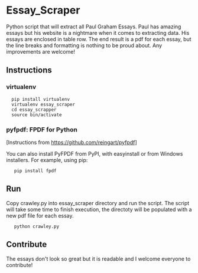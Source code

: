 # Essay_Scraper

Python script that will extract all Paul Graham Essays.
Paul has amazing essays but his website is a nightmare when it comes to extracting data. His essays are enclosed in table row. The end result is a pdf for each essay, but the line breaks and formatting is nothing to be proud about. Any improvements are welcome!

## Instructions

### virtualenv

```
  pip install virtualenv
  virtualenv essay_scraper
  cd essay_scrapper
  source bin/activate
```

### pyfpdf: FPDF for Python
[Instructions from https://github.com/reingart/pyfpdf]

You can also install PyFPDF from PyPI, with easyinstall or from Windows 
installers. For example, using pip:
```
   pip install fpdf
```
## Run

Copy crawley.py into essay_scraper directory and run the script. The script will take some time to finish execution, the directoty will be populated with a new pdf file for each essay.

```
   python crawley.py
```

## Contribute

The essays don't look so great but it is readable and I welcome everyone to contribute!
